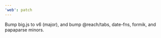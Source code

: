 ```yaml
---
'web': patch
---
```


Bump big.js to v6 (major), and bump @reach/tabs, date-fns, formik, and papaparse minors.
